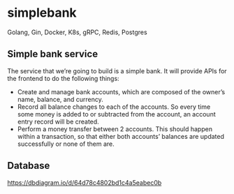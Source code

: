 # simplebank
Golang, Gin, Docker, K8s, gRPC, Redis, Postgres

## Simple bank service

The service that we’re going to build is a simple bank. It will provide APIs for the frontend to do the following things:

- Create and manage bank accounts, which are composed of the owner’s name, balance, and currency.
- Record all balance changes to each of the accounts. So every time some money is added to or subtracted from the account, an account entry record will be created.
- Perform a money transfer between 2 accounts. This should happen within a transaction, so that either both accounts’ balances are updated successfully or none of them are.

## Database
https://dbdiagram.io/d/64d78c4802bd1c4a5eabec0b
